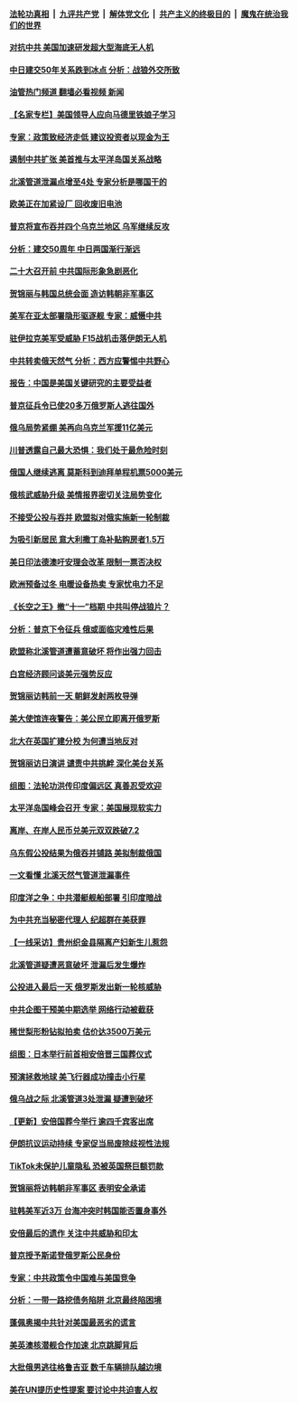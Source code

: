 ####  [法轮功真相](../../../../basic/blob/master/README.md?t=09301001) &nbsp;|&nbsp; [九评共产党](../../../../9ping.md/blob/master/README.md?t=09301001) &nbsp;|&nbsp; [解体党文化](../../../../jtdwh.md/blob/master/README.md?t=09301001)  &nbsp;|&nbsp; [共产主义的终极目的](../../../../gczydzjmd.md/blob/master/README.md?t=09301001) &nbsp;|&nbsp; [魔鬼在统治我们的世界](../../../../mgztzwmdsj.md/blob/master/README.md?t=09301001) 

#### [对抗中共 美国加速研发超大型海底无人机](../pages/nsc418/n13835644.md?t=09301001) 

#### [中日建交50年关系跌到冰点 分析：战狼外交所致](../pages/nsc418/n13835321.md?t=09301001) 

#### [油管热门频道 翻墙必看视频 新闻](http://209.250.226.216:81/youtube.html?09301001)

#### [【名家专栏】美国领导人应向马德里铁娘子学习](../pages/nsc418/n13835411.md?t=09301001) 

#### [专家：政策致经济走低 建议投资者以现金为王](../pages/nsc418/n13835312.md?t=09301001) 

#### [遏制中共扩张 美首推与太平洋岛国关系战略](../pages/nsc418/n13835479.md?t=09301001) 

#### [北溪管道泄漏点增至4处 专家分析是哪国干的](../pages/nsc418/n13835543.md?t=09301001) 

#### [欧美正在加紧设厂 回收废旧电池](../pages/nsc418/n13835319.md?t=09301001) 

#### [普京将宣布吞并四个乌克兰地区 乌军继续反攻](../pages/nsc418/n13835362.md?t=09301001) 

#### [分析：建交50周年 中日两国渐行渐远](../pages/nsc418/n13835405.md?t=09301001) 

#### [二十大召开前 中共国际形象急剧恶化](../pages/nsc418/n13835240.md?t=09301001) 

#### [贺锦丽与韩国总统会面 造访韩朝非军事区](../pages/nsc418/n13835204.md?t=09301001) 

#### [美军在亚太部署隐形驱逐舰 专家：威慑中共](../pages/nsc418/n13835188.md?t=09301001) 

#### [驻伊拉克美军受威胁 F15战机击落伊朗无人机](../pages/nsc418/n13835132.md?t=09301001) 

#### [中共转卖俄天然气 分析：西方应警惕中共野心](../pages/nsc418/n13833538.md?t=09301001) 

#### [报告：中国是美国关键研究的主要受益者](../pages/nsc418/n13834984.md?t=09301001) 

#### [普京征兵令已使20多万俄罗斯人逃往国外](../pages/nsc418/n13834813.md?t=09301001) 

#### [俄乌局势紧绷 美再向乌克兰军援11亿美元](../pages/nsc418/n13834765.md?t=09301001) 

#### [川普透露自己最大恐惧：我们处于最危险时刻](../pages/nsc418/n13834812.md?t=09301001) 

#### [俄国人继续逃离 莫斯科到迪拜单程机票5000美元](../pages/nsc418/n13834650.md?t=09301001) 

#### [俄核武威胁升级 美情报界密切关注局势变化](../pages/nsc418/n13834747.md?t=09301001) 

#### [不接受公投与吞并 欧盟拟对俄实施新一轮制裁](../pages/nsc418/n13834720.md?t=09301001) 

#### [为吸引新居民 意大利撒丁岛补贴购房者1.5万](../pages/nsc418/n13834376.md?t=09301001) 

#### [美日印法德澳吁安理会改革 限制一票否决权](../pages/nsc418/n13834342.md?t=09301001) 

#### [欧洲预备过冬 电暖设备热卖 专家忧电力不足](../pages/nsc418/n13834320.md?t=09301001) 

#### [《长空之王》撤“十一”档期 中共叫停战狼片？](../pages/nsc418/n13834481.md?t=09301001) 

#### [分析：普京下令征兵 俄或面临灾难性后果](../pages/nsc418/n13834714.md?t=09301001) 

#### [欧盟称北溪管道遭蓄意破坏 将作出强力回击](../pages/nsc418/n13834722.md?t=09301001) 

#### [白宫经济顾问谈美元强势反应](../pages/nsc418/n13834537.md?t=09301001) 

#### [贺锦丽访韩前一天 朝鲜发射两枚导弹](../pages/nsc418/n13834702.md?t=09301001) 

#### [美大使馆连夜警告：美公民立即离开俄罗斯](../pages/nsc418/n13834618.md?t=09301001) 

#### [北大在英国扩建分校 为何遭当地反对](../pages/nsc418/n13834548.md?t=09301001) 

#### [贺锦丽访日演讲 谴责中共挑衅 深化美台关系](../pages/nsc418/n13834465.md?t=09301001) 

#### [组图：法轮功洪传印度偏远区 真善忍受欢迎](../pages/nsc418/n13833716.md?t=09301001) 

#### [太平洋岛国峰会召开 专家：美国展现软实力](../pages/nsc418/n13834401.md?t=09301001) 

#### [离岸、在岸人民币兑美元双双跌破7.2](../pages/nsc418/n13834383.md?t=09301001) 

#### [乌东假公投结果为俄吞并铺路 美拟制裁俄国](../pages/nsc418/n13834130.md?t=09301001) 

#### [一文看懂 北溪天然气管道泄漏事件](../pages/nsc418/n13833988.md?t=09301001) 

#### [印度洋之争：中共潜艇舰船部署 引印度暗战](../pages/nsc418/n13833870.md?t=09301001) 

#### [为中共充当秘密代理人 纪超群在美获罪](../pages/nsc418/n13833931.md?t=09301001) 

#### [【一线采访】贵州织金县隔离产妇新生儿惹怨](../pages/nsc418/n13833706.md?t=09301001) 

#### [北溪管道疑遭恶意破坏 泄漏后发生爆炸](../pages/nsc418/n13833914.md?t=09301001) 

#### [公投进入最后一天 俄罗斯发出新一轮核威胁](../pages/nsc418/n13833810.md?t=09301001) 

#### [中共企图干预美中期选举 网络行动被截获](../pages/nsc418/n13833877.md?t=09301001) 

#### [稀世梨形粉钻拟拍卖 估价达3500万美元](../pages/nsc418/n13833611.md?t=09301001) 

#### [组图：日本举行前首相安倍晋三国葬仪式](../pages/nsc418/n13833720.md?t=09301001) 

#### [预演拯救地球 美飞行器成功撞击小行星](../pages/nsc418/n13833749.md?t=09301001) 

#### [俄乌战之际 北溪管道3处泄漏 疑遭到破坏](../pages/nsc418/n13833745.md?t=09301001) 

#### [【更新】安倍国葬今举行 逾四千宾客出席](../pages/nsc418/n13833340.md?t=09301001) 

#### [伊朗抗议运动持续 专家促当局废除歧视性法规](../pages/nsc418/n13833553.md?t=09301001) 

#### [TikTok未保护儿童隐私 恐被英国祭巨额罚款](../pages/nsc418/n13833349.md?t=09301001) 

#### [贺锦丽将访韩朝非军事区 表明安全承诺](../pages/nsc418/n13833473.md?t=09301001) 

#### [驻韩美军近3万 台海冲突时韩国能否置身事外](../pages/nsc418/n13833401.md?t=09301001) 

#### [安倍最后的遗作 关注中共威胁和印太](../pages/nsc418/n13833342.md?t=09301001) 

#### [普京授予斯诺登俄罗斯公民身份](../pages/nsc418/n13833380.md?t=09301001) 

#### [专家：中共政策令中国难与美国竞争](../pages/nsc418/n13833282.md?t=09301001) 

#### [分析：一带一路挖债务陷阱 北京最终陷困境](../pages/nsc418/n13833272.md?t=09301001) 

#### [蓬佩奥揭中共针对美国最恶劣的谎言](../pages/nsc418/n13833370.md?t=09301001) 

#### [美英澳核潜舰合作加速 北京跳脚背后](../pages/nsc418/n13833345.md?t=09301001) 

#### [大批俄男逃往格鲁吉亚 数千车辆排队越边境](../pages/nsc418/n13833228.md?t=09301001) 

#### [美在UN提历史性提案 要讨论中共迫害人权](../pages/nsc418/n13833221.md?t=09301001) 

<img src='http://gfw-breaker.win/goodnews/indexes/nsc418.md' width='0px' height='0px'/>
